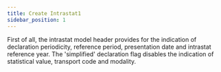 ```yaml
---
title: Create Intrastat1
sidebar_position: 1
---
```


First of all, the intrastat model header provides for the indication of declaration periodicity, reference period, presentation date and intrastat reference year. The 'simplified' declaration flag disables the indication of statistical value, transport code and modality.






